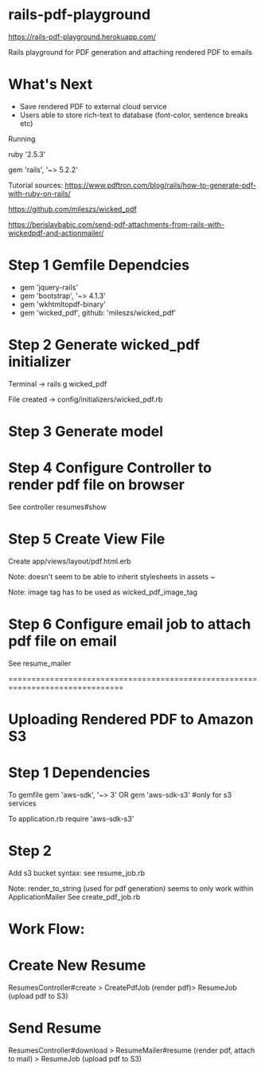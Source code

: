 # rails-pdf-playground

https://rails-pdf-playground.herokuapp.com/

Rails playground for PDF generation and attaching rendered PDF to emails

# What's Next
- Save rendered PDF to external cloud service
- Users able to store rich-text to database (font-color, sentence breaks etc)


Running

ruby '2.5.3'

gem 'rails', '~> 5.2.2'

Tutorial sources: 
https://www.pdftron.com/blog/rails/how-to-generate-pdf-with-ruby-on-rails/

https://github.com/mileszs/wicked_pdf

https://berislavbabic.com/send-pdf-attachments-from-rails-with-wickedpdf-and-actionmailer/

# Step 1 Gemfile Dependcies
- gem 'jquery-rails'
- gem 'bootstrap', '~> 4.1.3'
- gem 'wkhtmltopdf-binary'
- gem 'wicked_pdf', github: 'mileszs/wicked_pdf'



# Step 2 Generate wicked_pdf initializer

Terminal -> rails g wicked_pdf

File created -> config/initializers/wicked_pdf.rb



# Step 3 Generate model



# Step 4 Configure Controller to render pdf file on browser

See controller resumes#show



# Step 5 Create View File

Create app/views/layout/pdf.html.erb 

Note: doesn't seem to be able to inherit stylesheets in assets ~

Note: image tag has to be used as wicked_pdf_image_tag



# Step 6 Configure email job to attach pdf file on email

See resume_mailer

===============================================================================
# Uploading Rendered PDF to Amazon S3
# Step 1 Dependencies
To gemfile
gem 'aws-sdk', '~> 3'
OR
gem 'aws-sdk-s3' #only for s3 services

To application.rb
require 'aws-sdk-s3'

# Step 2
Add s3 bucket syntax: see resume_job.rb

Note:
render_to_string (used for pdf generation) seems to only work within ApplicationMailer
See create_pdf_job.rb

# Work Flow:
# Create New Resume 
ResumesController#create > CreatePdfJob (render pdf)> ResumeJob (upload pdf to S3)

# Send Resume
ResumesController#download > ResumeMailer#resume (render pdf, attach to mail) > ResumeJob (upload pdf to S3)